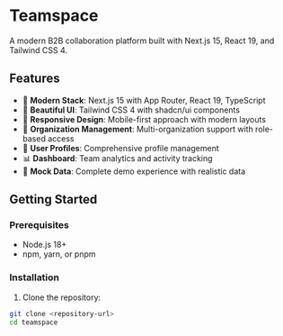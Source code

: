 # Teamspace

A modern B2B collaboration platform built with Next.js 15, React 19, and Tailwind CSS 4.

## Features

- 🚀 **Modern Stack**: Next.js 15 with App Router, React 19, TypeScript
- 🎨 **Beautiful UI**: Tailwind CSS 4 with shadcn/ui components
- 📱 **Responsive Design**: Mobile-first approach with modern layouts
- 🏢 **Organization Management**: Multi-organization support with role-based access
- 👤 **User Profiles**: Comprehensive profile management
- 📊 **Dashboard**: Team analytics and activity tracking
- 🎯 **Mock Data**: Complete demo experience with realistic data

## Getting Started

### Prerequisites

- Node.js 18+ 
- npm, yarn, or pnpm

### Installation

1. Clone the repository:
```bash
git clone <repository-url>
cd teamspace
